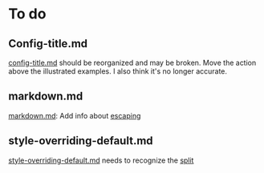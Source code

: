 # To do

## Config-title.md

[config-title.md](config-title.md) should be reorganized and may be broken. Move the action above the
illustrated examples. I also think it's no longer accurate.

## markdown.md

[markdown.md](./markdown.md): Add info about [escaping](https://vuepress.vuejs.org/guide/using-vue.html#escaping)

## style-overriding-default.md

[style-overriding-default.md](./style-overriding-default.md) needs to recognize
the [split](https://vuepress.vuejs.org/default-theme-config/#migrate-your-styles-to-style-styl)

